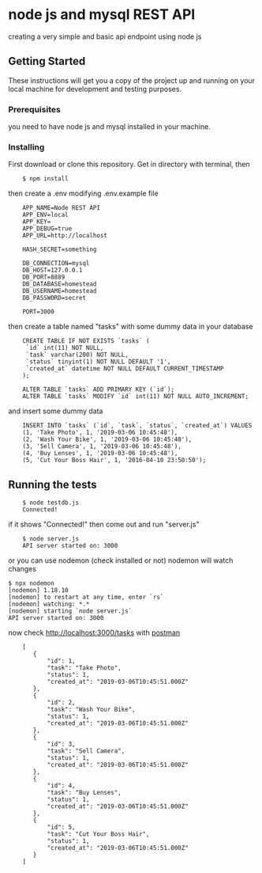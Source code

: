 # node js and mysql REST API

creating a very simple and basic api endpoint using node js

## Getting Started

These instructions will get you a copy of the project up and running on your local machine for development and testing purposes.

### Prerequisites

you need to have node js and mysql installed in your machine.


### Installing

First download or clone this repository. Get in directory with terminal, then

```
    $ npm install
```

then create a .env modifying .env.example file

```
    APP_NAME=Node REST API
    APP_ENV=local
    APP_KEY=
    APP_DEBUG=true
    APP_URL=http://localhost
    
    HASH_SECRET=something
    
    DB_CONNECTION=mysql
    DB_HOST=127.0.0.1
    DB_PORT=8889
    DB_DATABASE=homestead
    DB_USERNAME=homestead
    DB_PASSWORD=secret
    
    PORT=3000
```


then create a table named "tasks" with some dummy data in your database

```
    CREATE TABLE IF NOT EXISTS `tasks` (
     `id` int(11) NOT NULL,
     `task` varchar(200) NOT NULL,
     `status` tinyint(1) NOT NULL DEFAULT '1',
     `created_at` datetime NOT NULL DEFAULT CURRENT_TIMESTAMP
    );
    
    ALTER TABLE `tasks` ADD PRIMARY KEY (`id`);
    ALTER TABLE `tasks` MODIFY `id` int(11) NOT NULL AUTO_INCREMENT;
```

and insert some dummy data

```
    INSERT INTO `tasks` (`id`, `task`, `status`, `created_at`) VALUES
    (1, 'Take Photo', 1, '2019-03-06 10:45:48'),
    (2, 'Wash Your Bike', 1, '2019-03-06 10:45:48'),
    (3, 'Sell Camera', 1, '2019-03-06 10:45:48'),
    (4, 'Buy Lenses', 1, '2019-03-06 10:45:48'),
    (5, 'Cut Your Boss Hair', 1, '2016-04-10 23:50:50');
```

## Running the tests


```
    $ node testdb.js
    Connected!
```

if it shows "Connected!" then come out and run "server.js"

```
    $ node server.js
    API server started on: 3000
```

or you can use nodemon (check installed or not)
nodemon will watch changes
```
$ npx nodemon
[nodemon] 1.18.10
[nodemon] to restart at any time, enter `rs`
[nodemon] watching: *.*
[nodemon] starting `node server.js`
API server started on: 3000
```

now check [http://localhost:3000/tasks](http://localhost:3000/tasks) with [postman](https://www.getpostman.com/)

```
    [
       {
           "id": 1,
           "task": "Take Photo",
           "status": 1,
           "created_at": "2019-03-06T10:45:51.000Z"
       },
       {
           "id": 2,
           "task": "Wash Your Bike",
           "status": 1,
           "created_at": "2019-03-06T10:45:51.000Z"
       },
       {
           "id": 3,
           "task": "Sell Camera",
           "status": 1,
           "created_at": "2019-03-06T10:45:51.000Z"
       },
       {
           "id": 4,
           "task": "Buy Lenses",
           "status": 1,
           "created_at": "2019-03-06T10:45:51.000Z"
       },
       {
           "id": 5,
           "task": "Cut Your Boss Hair",
           "status": 1,
           "created_at": "2019-03-06T10:45:51.000Z"
       }
    ]
   ```


